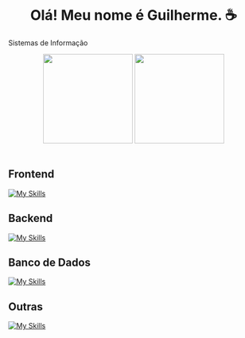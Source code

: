 <h1 align="center">Olá! Meu nome é Guilherme. ☕</h1>

Sistemas de Informação

<div align="center">
  <img height="180em" src="https://github-readme-stats-sigma-five.vercel.app/api?username=GuiLSDias&show_icons=true&theme=radical&include_all_commits=true&count_private=true"/>
  <img height="180em" src="https://github-readme-stats-sigma-five.vercel.app/api/top-langs/?username=GuiLSDias&layout=compact&langs_count=20&theme=radical"/>
</div>
<br>

## Frontend 

[![My Skills](https://skillicons.dev/icons?i=html,css,js,ts,react,nextjs,tailwind)](https://skillicons.dev)

## Backend 

[![My Skills](https://skillicons.dev/icons?i=java,spring)](https://skillicons.dev)

## Banco de Dados

[![My Skills](https://skillicons.dev/icons?i=mysql,postgres,prisma)](https://skillicons.dev)

## Outras

[![My Skills](https://skillicons.dev/icons?i=c,cs,swift)](https://skillicons.dev)
